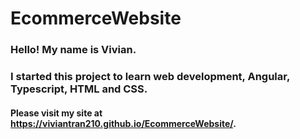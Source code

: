 ﻿# EcommerceWebsite
### Hello! My name is Vivian.
### I started this project to learn web development, Angular, Typescript, HTML and CSS.
#### Please visit my site at https://viviantran210.github.io/EcommerceWebsite/. 
